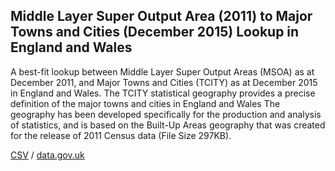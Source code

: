 ## Middle Layer Super Output Area (2011) to Major Towns and Cities (December 2015) Lookup in England and Wales

A best-fit lookup between Middle Layer Super Output Areas (MSOA) as at December 2011, and Major Towns and Cities (TCITY) as at December 2015 in England and Wales. The TCITY statistical geography provides a precise definition of the major towns and cities in England and Wales The geography has been developed specifically for the production and analysis of statistics, and is based on the Built-Up Areas geography that was created for the release of 2011 Census data (File Size 297KB).

[CSV](csv/187.csv) / [data.gov.uk](https://data.gov.uk/dataset/152f7f6b-54c2-41d3-a6c0-eda4f0cf0bfe/middle-layer-super-output-area-2011-to-major-towns-and-cities-december-2015-lookup-in-england-and-wales)

